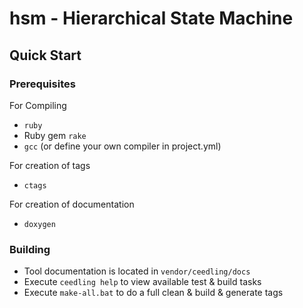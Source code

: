 # hsm - Hierarchical State Machine

## Quick Start

### Prerequisites

For Compiling
- `ruby`
- Ruby gem `rake`
- `gcc` (or define your own compiler in project.yml)

For creation of tags
- `ctags`

For creation of documentation
- `doxygen`
 
### Building
- Tool documentation is located in `vendor/ceedling/docs`
- Execute `ceedling help` to view available test & build tasks
- Execute `make-all.bat` to do a full clean & build & generate tags


